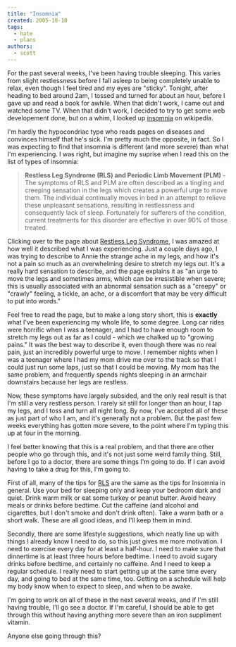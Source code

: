 ```yaml
---
title: "Insomnia"
created: 2005-10-18
tags:
  - hate
  - plans
authors:
  - scott
---
```


For the past several weeks, I've been having trouble sleeping. This varies from slight restlessness before I fall asleep to being completely unable to relax, even though I feel tired and my eyes are "sticky". Tonight, after heading to bed around 2am, I tossed and turned for about an hour, before I gave up and read a book for awhile. When that didn't work, I came out and watched some TV. When that didn't work, I decided to try to get some web developement done, but on a whim, I looked up [insomnia](http://en.wikipedia.org/wiki/Insomnia) on wikipedia.

I'm hardly the hypocondriac type who reads pages on diseases and convinces himself that he's sick. I'm pretty much the opposite, in fact. So I was expecting to find that insomnia is different (and more severe) than what I'm experiencing. I was right, but imagine my suprise when I read this on the list of types of insomnia:

> **Restless Leg Syndrome (RLS) and Periodic Limb Movement (PLM)** - The symptoms of RLS and PLM are often described as a tingling and creeping sensation in the legs which creates a powerful urge to move them. The individual continually moves in bed in an attempt to relieve these unpleasant sensations, resulting in restlessness and consequently lack of sleep. Fortunately for sufferers of the condition, current treatments for this disorder are effective in over 90% of those treated.

Clicking over to the page about [Restless Leg Syndrome](http://en.wikipedia.org/wiki/Restless_Leg_Syndrome), I was amazed at how well it described what I was experiencing. Just a couple days ago, I was trying to describe to Annie the strange ache in my legs, and how it's not a pain so much as an overwhelming desire to stretch my legs out. It's a really hard sensation to describe, and the page explains it as "an urge to move the legs and sometimes arms, which can be irresistible when severe; this is usually associated with an abnormal sensation such as a "creepy" or "crawly" feeling, a tickle, an ache, or a discomfort that may be very difficult to put into words."

Feel free to read the page, but to make a long story short, this is **exactly** what I've been experiencing my whole life, to some degree. Long car rides were horrific when I was a teenager, and I had to have enough room to stretch my legs out as far as I could - which we chalked up to "growing pains." It was the best way to describe it, even though there was no real pain, just an incredibly powerful urge to move. I remember nights when I was a teenager where I had my mom drive me over to the track so that I could just run some laps, just so that I could be moving. My mom has the same problem, and frequently spends nights sleeping in an armchair downstairs because her legs are restless.

Now, these symptoms have largely subsided, and the only real result is that I'm still a very restless person. I rarely sit still for longer than an hour, I tap my legs, and I toss and turn all night long. By now, I've accepted all of these as just part of who I am, and it's generally not a problem. But the past few weeks everything has gotten more severe, to the point where I'm typing this up at four in the morning.

I feel better knowing that this is a real problem, and that there are other people who go through this, and it's not just some weird family thing. Still, before I go to a doctor, there are some things I'm going to do. If I can avoid having to take a drug for this, I'm going to.

First of all, many of the tips for [RLS](http://www.rls.org/index.html) are the same as the tips for Insomnia in general. Use your bed for sleeping only and keep your bedroom dark and quiet. Drink warm milk or eat some turkey or peanut butter. Avoid heavy meals or drinks before bedtime. Cut the caffeine (and alcohol and cigarettes, but I don't smoke and don't drink often). Take a warm bath or a short walk. These are all good ideas, and I'll keep them in mind.

Secondly, there are some lifestyle suggestions, which neatly line up with things I already know I need to do, so this just gives me more motivation. I need to exercise every day for at least a half-hour. I need to make sure that dinnertime is at least three hours before bedtime. I need to avoid sugary drinks before bedtime, and certainly no caffeine. And I need to keep a regular schedule. I really need to start getting up at the same time every day, and going to bed at the same time, too. Getting on a schedule will help my body know when to expect to sleep, and when to be awake.

I'm going to work on all of these in the next several weeks, and if I'm still having trouble, I'll go see a doctor. If I'm careful, I should be able to get through this without having anything more severe than an iron suppliment vitamin.

Anyone else going through this?
